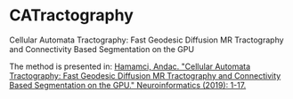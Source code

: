 # CATractography
Cellular Automata Tractography: Fast Geodesic Diffusion MR Tractography and Connectivity Based Segmentation on the GPU

The method is presented in: 
[Hamamci, Andac. "Cellular Automata Tractography: Fast Geodesic Diffusion MR Tractography and Connectivity Based Segmentation on the GPU." Neuroinformatics (2019): 1-17.](https://rdcu.be/bxAZN)
